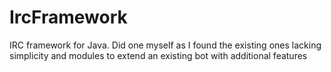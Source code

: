 IrcFramework
============

IRC framework for Java. Did one myself as I found the existing ones lacking simplicity and modules to extend an existing bot with additional features
